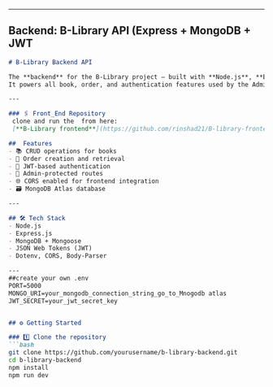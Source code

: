 
---

## Backend: B-Library API (Express + MongoDB + JWT

```markdown
# B-Library Backend API

The **backend** for the B-Library project — built with **Node.js**, **Express**, and **MongoDB**.  
It powers all book, order, and authentication features used by the Admin Routes.

---

### 🖇️ Front_End Repository  
 clone and run the  from here:  
 [**B-Library frontend**](https://github.com/rinshad21/B-library-frontend)

##  Features
- 📚 CRUD operations for books
- 🧾 Order creation and retrieval
- 🔑 JWT-based authentication
- 👑 Admin-protected routes
- 🌐 CORS enabled for frontend integration
- 🗃️ MongoDB Atlas database

---

## 🛠️ Tech Stack
- Node.js
- Express.js
- MongoDB + Mongoose
- JSON Web Tokens (JWT)
- Dotenv, CORS, Body-Parser

---
##create your own .env 
PORT=5000
MONGO_URI=your_mongodb_connection_string_go_to_Mnogodb atlas
JWT_SECRET=your_jwt_secret_key


## ⚙️ Getting Started

### 1️⃣ Clone the repository
```bash
git clone https://github.com/yourusername/b-library-backend.git
cd b-library-backend
npm install
npm run dev





